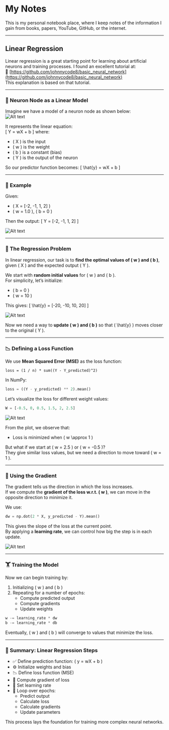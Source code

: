 
# My Notes

This is my personal notebook place, where I keep notes of the information I gain from books, papers, YouTube, GitHub, or the internet.

---

## Linear Regression

Linear regression is a great starting point for learning about artificial neurons and training processes. I found an excellent tutorial at:  
🔗 [https://github.com/johnnycode8/basic_neural_network](https://github.com/johnnycode8/basic_neural_network)  
This explanation is based on that tutorial.

---

### 📌 Neuron Node as a Linear Model

Imagine we have a model of a neuron node as shown below:  
![Alt text](node.png)

It represents the linear equation:  
\[
Y = wX + b
\]
where:
- \( X \) is the input
- \( w \) is the weight
- \( b \) is a constant (bias)
- \( Y \) is the output of the neuron

So our predictor function becomes:
\[
\hat{y} = wX + b
\]

---

### 🧪 Example

Given:
- \( X = [-2, -1, 1, 2] \)
- \( w = 1.0 \), \( b = 0 \)

Then the output:
\[
Y = [-2, -1, 1, 2]
\]

![Alt text](Original.png)

---

### 🔧 The Regression Problem

In linear regression, our task is to **find the optimal values of \( w \) and \( b \)**, given \( X \) and the expected output \( Y \).

We start with **random initial values** for \( w \) and \( b \).  
For simplicity, let’s initialize:
- \( b = 0 \)
- \( w = 10 \)

This gives:
\[
\hat{y} = [-20, -10, 10, 20]
\]

![Alt text](Original_vs_predicted.png)

Now we need a way to **update \( w \) and \( b \)** so that \( \hat{y} \) moves closer to the original \( Y \).

---

### 📉 Defining a Loss Function

We use **Mean Squared Error (MSE)** as the loss function:
```
loss = (1 / n) * sum((Y - Y_predicted)^2)
```

In NumPy:
```python
loss = ((Y - y_predicted) ** 2).mean()
```

Let’s visualize the loss for different weight values:
```python
W = [-0.5, 0, 0.5, 1.5, 2, 2.5]
```

![Alt text](Lossplot.png)

From the plot, we observe that:
- Loss is minimized when \( w \approx 1 \)

But what if we start at \( w = 2.5 \) or \( w = -0.5 \)?  
They give similar loss values, but we need a direction to move toward \( w = 1 \).

---

### 🧭 Using the Gradient

The gradient tells us the direction in which the loss increases.  
If we compute the **gradient of the loss w.r.t. \( w \)**, we can move in the opposite direction to minimize it.

We use:
```python
dw = np.dot(2 * X, y_predicted - Y).mean()
```

This gives the slope of the loss at the current point.  
By applying a **learning rate**, we can control how big the step is in each update.

![Alt text](LossplotWGradient.png)

---

### 🏋️ Training the Model

Now we can begin training by:
1. Initializing \( w \) and \( b \)
2. Repeating for a number of epochs:
   - Compute predicted output
   - Compute gradients
   - Update weights

```python
w -= learning_rate * dw
b -= learning_rate * db
```

Eventually, \( w \) and \( b \) will converge to values that minimize the loss.

---

### 🧠 Summary: Linear Regression Steps

- ✅ Define prediction function: \( y = wX + b \)
- ⚙️ Initialize weights and bias
- 📉 Define loss function (MSE)
- 📐 Compute gradient of loss
- 🧪 Set learning rate
- 🔁 Loop over epochs:
  - Predict output
  - Calculate loss
  - Calculate gradients
  - Update parameters

This process lays the foundation for training more complex neural networks.
